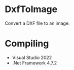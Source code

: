 # DxfToImage
Convert a DXF file to an image.

Compiling
=========
- Visual Studio 2022
- .Net Framework 4.7.2
